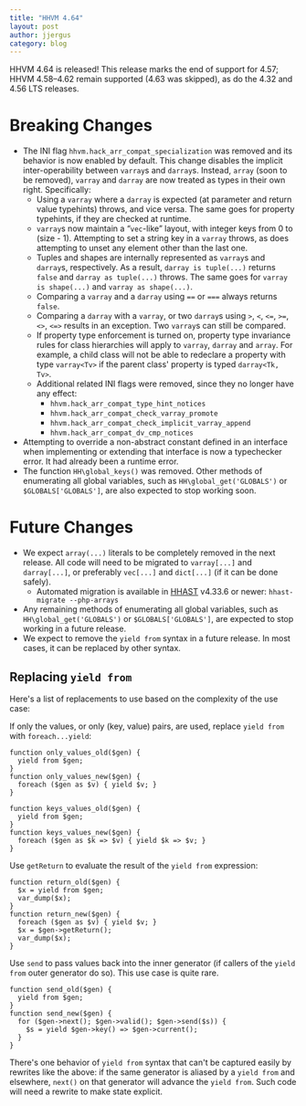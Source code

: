 ```yaml
---
title: "HHVM 4.64"
layout: post
author: jjergus
category: blog
---
```


HHVM 4.64 is released! This release marks the end of support for 4.57;
HHVM 4.58&ndash;4.62 remain supported (4.63 was skipped), as do the 4.32
and 4.56 LTS releases.

# Breaking Changes

- The INI flag `hhvm.hack_arr_compat_specialization` was removed and its
  behavior is now enabled by default.
  This change disables the implicit inter-operability between `varray`s and
  `darray`s. Instead, `array` (soon to be removed), `varray` and `darray` are
  now treated as types in their own right. Specifically:
  * Using a `varray` where a `darray` is expected (at parameter and return value
    typehints) throws, and vice versa. The same goes for property typehints,
    if they are checked at runtime.
  * `varray`s now maintain a “`vec`-like” layout, with integer keys from 0 to
    (size - 1). Attempting to set a string key in a `varray` throws, as does
    attempting to unset any element other than the last one.
  * Tuples and shapes are internally represented as `varray`s and `darray`s,
    respectively. As a
    result, `darray is tuple(...)` returns `false` and `darray as tuple(...)`
    throws. The same goes for `varray is shape(...)` and
    `varray as shape(...)`.
  * Comparing a `varray` and a `darray` using `==` or `===` always returns
    `false`.
  * Comparing a `darray` with a `varray`, or two `darray`s using `>`, `<`, `<=`,
    `>=`, `<>`, `<=>` results in an exception. Two `varray`s can still be
    compared.
  * If property type enforcement is turned on, property type invariance rules
    for class hierarchies will apply to `varray`, `darray` and `array`. For
    example, a child class will not be able to redeclare a property with type
    `varray<Tv>` if the parent class' property is typed `darray<Tk, Tv>`.
  * Additional related INI flags were removed, since they no longer have any
    effect:
    - `hhvm.hack_arr_compat_type_hint_notices`
    - `hhvm.hack_arr_compat_check_varray_promote`
    - `hhvm.hack_arr_compat_check_implicit_varray_append`
    - `hhvm.hack_arr_compat_dv_cmp_notices`
- Attempting to override a non-abstract constant defined in an interface when
  implementing or extending that interface is now a typechecker error. It had
  already been a runtime error.
- The function `HH\global_keys()` was removed. Other methods of enumerating all
  global variables, such as `HH\global_get('GLOBALS')` or `$GLOBALS['GLOBALS']`,
  are also expected to stop working soon.

# Future Changes

- We expect `array(...)` literals to be completely removed in the next release.
  All code will need to be migrated to `varray[...]` and `darray[...]`, or
  preferably `vec[...]` and `dict[...]` (if it can be done safely).
  - Automated migration is available in [HHAST](https://github.com/hhvm/hhast)
    v4.33.6 or newer: `hhast-migrate --php-arrays`
- Any remaining methods of enumerating all global variables, such as
  `HH\global_get('GLOBALS')` or `$GLOBALS['GLOBALS']`, are expected to stop
  working in a future release.
- We expect to remove the `yield from` syntax in a future release. In most
  cases, it can be replaced by other syntax.

## Replacing `yield from`

Here's a list of replacements to use based on the complexity of the use case:

If only the values, or only (key, value) pairs, are used, replace `yield from`
with `foreach...yield`:

```
function only_values_old($gen) {
  yield from $gen;
}
function only_values_new($gen) {
  foreach ($gen as $v) { yield $v; }
}

function keys_values_old($gen) {
  yield from $gen;
}
function keys_values_new($gen) {
  foreach ($gen as $k => $v) { yield $k => $v; }
}
```

Use `getReturn` to evaluate the result of the `yield from` expression:

```
function return_old($gen) {
  $x = yield from $gen;
  var_dump($x);
}
function return_new($gen) {
  foreach ($gen as $v) { yield $v; }
  $x = $gen->getReturn();
  var_dump($x);
}
```

Use `send` to pass values back into the inner generator (if callers of the
`yield from` outer generator do so). This use case is quite rare.

```
function send_old($gen) {
  yield from $gen;
}
function send_new($gen) {
  for ($gen->next(); $gen->valid(); $gen->send($s)) {
    $s = yield $gen->key() => $gen->current();
  }
}
```

There's one behavior of `yield from` syntax that can't be captured easily by
rewrites like the above: if the same generator is aliased by a `yield from` and
elsewhere, `next()` on that generator will advance the `yield from`. Such code
will need a rewrite to make state explicit.
